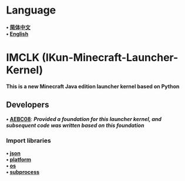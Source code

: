 # Language
**• [简体中文](https://github.com/AEBC08/IMCLK/blob/main/README.md)**  
**• [English](https://github.com/AEBC08/IMCLK/blob/main/README_English.md)**
# IMCLK (IKun-Minecraft-Launcher-Kernel)
**This is a new Minecraft Java edition launcher kernel based on Python**
## Developers
**• [AEBC08](https://github.com/AEBC08)**: ***Provided a foundation for this launcher kernel, and subsequent code was written based on this foundation***
### Import libraries
**• [json](https://docs.python.org/3/library/json.html)  
• [platform](https://docs.python.org/3/library/platform.html)  
• [os](https://docs.python.org/3/library/os.html)  
• [subprocess](https://docs.python.org/3/library/subprocess.html)**
